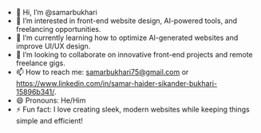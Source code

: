 - 👋 Hi, I’m @samarbukhari
- 👀 I’m interested in front-end website design, AI-powered tools, and freelancing opportunities.
- 🌱 I’m currently learning how to optimize AI-generated websites and improve UI/UX design.
- 💞️ I’m looking to collaborate on innovative front-end projects and remote freelance gigs.
- 📫 How to reach me: samarbukhari75@gmail.com or https://www.linkedin.com/in/samar-haider-sikander-bukhari-15896b341/.
- 😄 Pronouns: He/Him
- ⚡ Fun fact: I love creating sleek, modern websites while keeping things simple and efficient!

<!---
samarbukhari/samarbukhari is a ✨ special ✨ repository because its `README.md` (this file) appears on your GitHub profile.
You can click the Preview link to take a look at your changes.
--->
